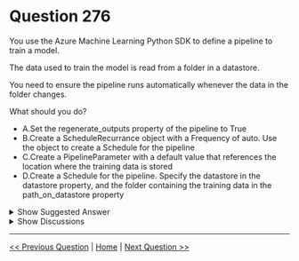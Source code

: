 # Question 276

You use the Azure Machine Learning Python SDK to define a pipeline to train a model.

The data used to train the model is read from a folder in a datastore.

You need to ensure the pipeline runs automatically whenever the data in the folder changes.

What should you do?

* A.Set the regenerate_outputs property of the pipeline to True
* B.Create a ScheduleRecurrance object with a Frequency of auto. Use the object to create a Schedule for the pipeline
* C.Create a PipelineParameter with a default value that references the location where the training data is stored
* D.Create a Schedule for the pipeline. Specify the datastore in the datastore property, and the folder containing the training data in the path_on_datastore property

<details>
  <summary>Show Suggested Answer</summary>

  <strong>D</strong><br>
<p>Reference:</p>
<p>https://docs.microsoft.com/en-us/azure/machine-learning/how-to-trigger-published-pipeline</p>

</details>

<details>
  <summary>Show Discussions</summary>

<blockquote><p><strong>azurecert2021</strong> <code>(Mon 10 Jan 2022 16:12)</code> - <em>Upvotes: 12</em></p><p>given answer is correct.
To create a file-reactive Schedule, you must set the datastore parameter in the call to Schedule.create. To monitor a folder, set the path_on_datastore argument.

The polling_interval argument allows you to specify, in minutes, the frequency at which the datastore is checked for changes.

If the pipeline was constructed with a DataPath PipelineParameter, you can set that variable to the name of the changed file by setting the data_path_parameter_name argument.</p></blockquote>
<blockquote><p><strong>evangelist</strong> <code>(Sun 08 Dec 2024 07:35)</code> - <em>Upvotes: 1</em></p><p>Nothing but D triggers automatically training when data changed</p></blockquote>
<blockquote><p><strong>james2033</strong> <code>(Sat 20 Apr 2024 03:27)</code> - <em>Upvotes: 1</em></p><p>Quote &#x27;To monitor a folder, set the path_on_datastore argument.&#x27; 

at https://learn.microsoft.com/en-us/azure/machine-learning/how-to-trigger-published-pipeline?view=azureml-api-1#create-a-change-based-schedule 

--&gt; Choose D, where has path_on_datastore</p></blockquote>
<blockquote><p><strong>JTWang</strong> <code>(Thu 20 Apr 2023 09:14)</code> - <em>Upvotes: 3</em></p><p>Correct.
https://learn.microsoft.com/en-us/azure/machine-learning/v1/how-to-trigger-published-pipeline</p></blockquote>
<blockquote><p><strong>AzureJobsTillRetire</strong> <code>(Wed 23 Aug 2023 19:44)</code> - <em>Upvotes: 1</em></p><p>To run a pipeline on a recurring basis, you&#x27;ll create a schedule. A Schedule associates a pipeline, an experiment, and a trigger. The trigger can either be aScheduleRecurrence that describes the wait between jobs or a Datastore path that specifies a directory to watch for changes.</p></blockquote>
<blockquote><p><strong>kkkk_jjjj</strong> <code>(Sun 18 Sep 2022 08:45)</code> - <em>Upvotes: 3</em></p><p>on exam 18/03/2022</p></blockquote>
<blockquote><p><strong>AjoseO</strong> <code>(Sat 03 Sep 2022 05:35)</code> - <em>Upvotes: 2</em></p><p>On 03 March 2022</p></blockquote>
<blockquote><p><strong>jed_elhak</strong> <code>(Thu 17 Mar 2022 00:09)</code> - <em>Upvotes: 3</em></p><p>D ..given answer is correct.</p></blockquote>

</details>

---

[<< Previous Question](question_275.md) | [Home](/index.md) | [Next Question >>](question_277.md)
